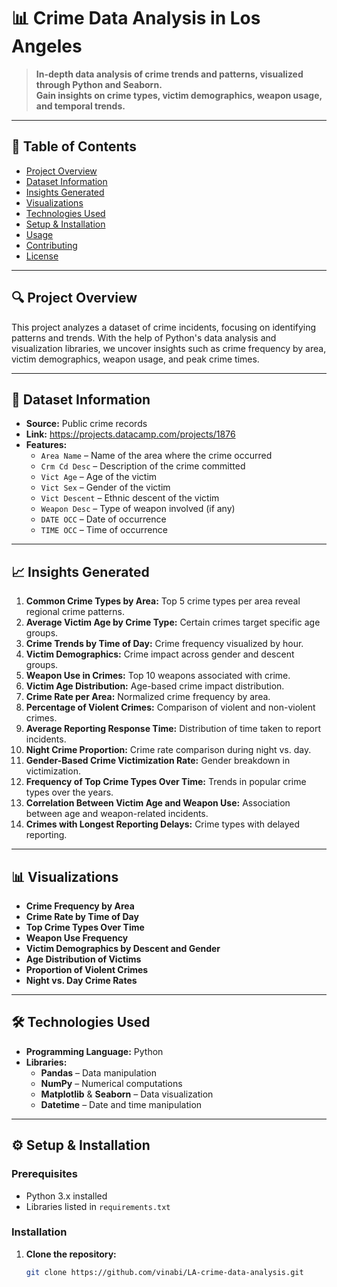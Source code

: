 # 📊 Crime Data Analysis in Los Angeles

> **In-depth data analysis of crime trends and patterns, visualized through Python and Seaborn.**  
> **Gain insights on crime types, victim demographics, weapon usage, and temporal trends.**  

---

## 📝 Table of Contents
- [Project Overview](#-project-overview)
- [Dataset Information](#-dataset-information)
- [Insights Generated](#-insights-generated)
- [Visualizations](#-visualizations)
- [Technologies Used](#-technologies-used)
- [Setup & Installation](#-setup--installation)
- [Usage](#-usage)
- [Contributing](#-contributing)
- [License](#-license)

---

## 🔍 Project Overview
This project analyzes a dataset of crime incidents, focusing on identifying patterns and trends. With the help of Python's data analysis and visualization libraries, we uncover insights such as crime frequency by area, victim demographics, weapon usage, and peak crime times.

---

## 📂 Dataset Information
- **Source:** Public crime records 
- **Link:** https://projects.datacamp.com/projects/1876
- **Features:**
  - `Area Name` – Name of the area where the crime occurred
  - `Crm Cd Desc` – Description of the crime committed
  - `Vict Age` – Age of the victim
  - `Vict Sex` – Gender of the victim
  - `Vict Descent` – Ethnic descent of the victim
  - `Weapon Desc` – Type of weapon involved (if any)
  - `DATE OCC` – Date of occurrence
  - `TIME OCC` – Time of occurrence

---

## 📈 Insights Generated
1. **Common Crime Types by Area:** Top 5 crime types per area reveal regional crime patterns.
2. **Average Victim Age by Crime Type:** Certain crimes target specific age groups.
3. **Crime Trends by Time of Day:** Crime frequency visualized by hour.
4. **Victim Demographics:** Crime impact across gender and descent groups.
5. **Weapon Use in Crimes:** Top 10 weapons associated with crime.
6. **Victim Age Distribution:** Age-based crime impact distribution.
7. **Crime Rate per Area:** Normalized crime frequency by area.
8. **Percentage of Violent Crimes:** Comparison of violent and non-violent crimes.
9. **Average Reporting Response Time:** Distribution of time taken to report incidents.
10. **Night Crime Proportion:** Crime rate comparison during night vs. day.
11. **Gender-Based Crime Victimization Rate:** Gender breakdown in victimization.
12. **Frequency of Top Crime Types Over Time:** Trends in popular crime types over the years.
13. **Correlation Between Victim Age and Weapon Use:** Association between age and weapon-related incidents.
14. **Crimes with Longest Reporting Delays:** Crime types with delayed reporting.

---

## 📊 Visualizations
- **Crime Frequency by Area**  
- **Crime Rate by Time of Day**  
- **Top Crime Types Over Time**  
- **Weapon Use Frequency**  
- **Victim Demographics by Descent and Gender**  
- **Age Distribution of Victims**  
- **Proportion of Violent Crimes**  
- **Night vs. Day Crime Rates**

---

## 🛠 Technologies Used
- **Programming Language:** Python
- **Libraries:**  
  - **Pandas** – Data manipulation
  - **NumPy** – Numerical computations
  - **Matplotlib** & **Seaborn** – Data visualization
  - **Datetime** – Date and time manipulation
---

## ⚙️ Setup & Installation

### Prerequisites
- Python 3.x installed
- Libraries listed in `requirements.txt`

### Installation
1. **Clone the repository:**
   ```bash
   git clone https://github.com/vinabi/LA-crime-data-analysis.git
